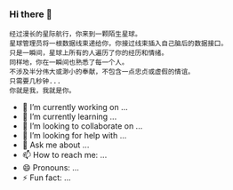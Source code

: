 ### Hi there 👋
```
经过漫长的星际航行，你来到一颗陌生星球。
星球管理员将一根数据线束递给你，你接过线束插入自己脑后的数据接口。
只是一瞬间，星球上所有的人遍历了你的经历和情绪。
同样地，你在一瞬间也熟悉了每一个人。
不涉及半分伟大或渺小的奉献，不包含一点忠贞或虚假的情谊。
只需要几秒钟...
你就是我，我就是你。
```
- 🔭 I’m currently working on ...
- 🌱 I’m currently learning ...
- 👯 I’m looking to collaborate on ...
- 🤔 I’m looking for help with ...
- 💬 Ask me about ...
- 📫 How to reach me: ...
- 😄 Pronouns: ...
- ⚡ Fun fact: ...
<!--
**callanFy/callanFy** is a ✨ _special_ ✨ repository because its `README.md` (this file) appears on your GitHub profile.

Here are some ideas to get you started:

- 🔭 I’m currently working on ...
- 🌱 I’m currently learning ...
- 👯 I’m looking to collaborate on ...
- 🤔 I’m looking for help with ...
- 💬 Ask me about ...
- 📫 How to reach me: ...
- 😄 Pronouns: ...
- ⚡ Fun fact: ...
-->
